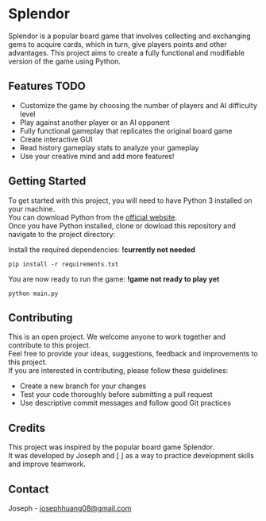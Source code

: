 # Splendor
Splendor is a popular board game that involves collecting and exchanging gems to acquire cards, which in turn, give players points and other advantages. This project aims to create a fully functional and modifiable version of the game using Python.

## Features TODO
- Customize the game by choosing the number of players and AI difficulty level
- Play against another player or an AI opponent
- Fully functional gameplay that replicates the original board game
- Create interactive GUI
- Read history gameplay stats to analyze your gameplay
- Use your creative mind and add more features!

## Getting Started
To get started with this project, you will need to have Python 3 installed on your machine.  
You can download Python from the [official website](https://www.python.org/downloads/).  
Once you have Python installed, clone or dowload this repository and navigate to the project directory:

Install the required dependencies: **!currently not needed**
```
pip install -r requirements.txt
```

You are now ready to run the game: **!game not ready to play yet**
```
python main.py
```

## Contributing
This is an open project. We welcome anyone to work together and contribute to this project.  
Feel free to provide your ideas, suggestions, feedback and improvements to this project.  
If you are interested in contributing, please follow these guidelines:
- Create a new branch for your changes
- Test your code thoroughly before submitting a pull request
- Use descriptive commit messages and follow good Git practices


## Credits
This project was inspired by the popular board game Splendor.  
It was developed by Joseph and [ ] as a way to practice development skills and improve teamwork.


## Contact
Joseph - josephhuang08@gmail.com